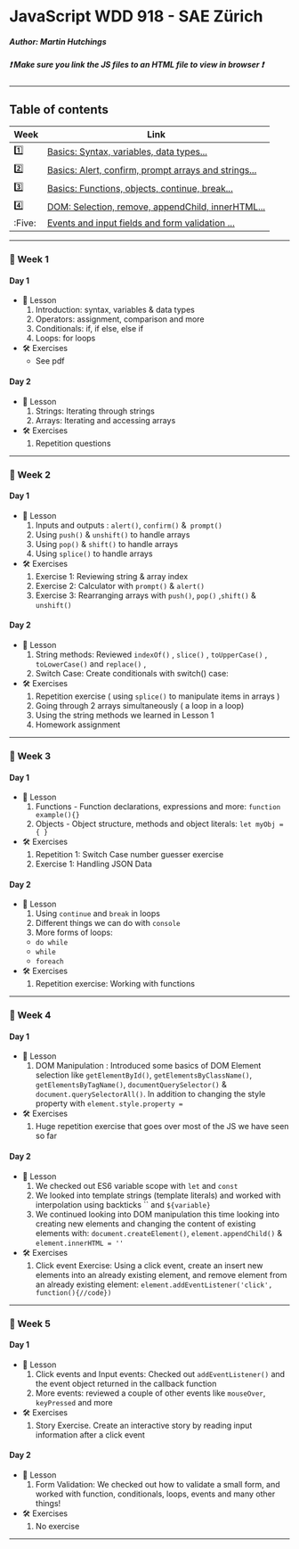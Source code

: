 # JavaScript WDD 918 - SAE Zürich
##### Author: Martin Hutchings
##### :exclamation: Make sure you link the JS files to an HTML file to view in browser :exclamation:
---
## Table of contents
|Week   |Link   |
| ---   | ---   |
|:one:    |[Basics: Syntax, variables, data types...](https://github.com/stribis/javascript_wdd918#calendar-week-1)|
|:two:   |[Basics: Alert, confirm, prompt arrays and strings...](https://github.com/stribis/javascript_wdd918#calendar-week-2)|
|:three:    |[Basics: Functions, objects, continue, break...](https://github.com/stribis/javascript_wdd918#calendar-week-3)|
|:four:    |[DOM: Selection, remove, appendChild, innerHTML...](https://github.com/stribis/javascript_wdd918#calendar-week-4)|
|:Five:    |[Events and input fields and form validation ...](https://github.com/stribis/javascript_wdd918#calendar-week-5)|
---
### :calendar: Week 1
#### Day 1
* :notebook: Lesson
  1. Introduction: syntax, variables & data types
  2. Operators: assignment, comparison and more
  3. Conditionals: if, if else, else if
  4. Loops: for loops
* :hammer_and_wrench: Exercises
  * See pdf
#### Day 2
* :notebook: Lesson
  1. Strings: Iterating through strings
  2. Arrays: Iterating and accessing arrays
* :hammer_and_wrench: Exercises
  1. Repetition questions
---
### :calendar: Week 2
#### Day 1
* :notebook: Lesson
  1. Inputs and outputs : `alert()`, `confirm()` &` prompt()`
  2. Using `push()` & `unshift()` to handle arrays
  3. Using `pop()` & `shift()` to handle arrays
  4. Using `splice()` to handle arrays
* :hammer_and_wrench: Exercises
  1. Exercise 1: Reviewing string & array index
  2. Exercise 2: Calculator with `prompt()` & `alert()`
  3. Exercise 3: Rearranging arrays with `push()`, `pop()` ,`shift()` & `unshift()`
#### Day 2
* :notebook: Lesson
  1. String methods: Reviewed `indexOf()` , `slice()` , `toUpperCase()` , `toLowerCase()` and `replace()` , 
  2. Switch Case: Create conditionals with switch() case:
* :hammer_and_wrench: Exercises
  1. Repetition exercise ( using `splice()` to manipulate items in arrays )
  2. Going through 2 arrays simultaneously ( a loop in a loop)
  3. Using the string methods we learned in Lesson 1
  4. Homework assignment
---
### :calendar: Week 3
#### Day 1
* :notebook: Lesson
  1. Functions - Function declarations, expressions and more: `function example(){}` 
  2. Objects - Object structure, methods and object literals: `let myObj = { }` 
* :hammer_and_wrench: Exercises
  1. Repetition 1: Switch Case number guesser exercise
  2. Exercise 1: Handling JSON Data
#### Day 2
* :notebook: Lesson
  1. Using `continue` and `break` in loops 
  2. Different things we can do with `console`
  3. More forms of loops:
    * `do while` 
    * `while` 
    * `foreach` 
* :hammer_and_wrench: Exercises
  1. Repetition exercise: Working with functions

---
### :calendar: Week 4
#### Day 1
* :notebook: Lesson
  1. DOM Manipulation : Introduced some basics of DOM Element selection like `getElementById()`, `getElementsByClassName()`, `getElementsByTagName()`, `documentQuerySelector()` & `document.querySelectorAll()`. In addition to changing the style property with `element.style.property = `  
* :hammer_and_wrench: Exercises
  1. Huge repetition exercise that goes over most of the JS we have seen  so far
#### Day 2
* :notebook: Lesson
  1. We checked out ES6 variable scope with `let` and `const`
  2. We looked into template strings (template literals) and worked with interpolation using backticks \`\` and `${variable}` 
  3. We continued looking into DOM manipulation this time looking into creating new elements and changing the content of existing elements with: `document.createElement()`, `element.appendChild()` & `element.innerHTML = ''`
* :hammer_and_wrench: Exercises
  1. Click event Exercise: Using a click event, create an insert new elements into an already existing element, and remove element from an already existing element:  `element.addEventListener('click', function(){//code})`

---

### :calendar: Week 5
#### Day 1
* :notebook: Lesson
  1. Click events and Input events: Checked out `addEventListener()` and the event object returned in the callback function
  2. More events: reviewed a couple of other events like `mouseOver`, `keyPressed` and more
* :hammer_and_wrench: Exercises
  1. Story Exercise. Create an interactive story by reading input information after a click event
#### Day 2
* :notebook: Lesson
  1. Form Validation: We checked out how to validate a small form, and worked with function, conditionals, loops, events and many other things!
* :hammer_and_wrench: Exercises
  1. No exercise

---

